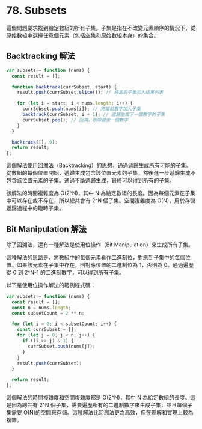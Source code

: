 # 78. Subsets

這個問題要求找到給定數組的所有子集。子集是指在不改變元素順序的情況下，從原始數組中選擇任意個元素（包括空集和原始數組本身）的集合。

## Backtracking 解法

```javascript
var subsets = function (nums) {
  const result = [];

  function backtrack(currSubset, start) {
    result.push(currSubset.slice()); // 將當前子集加入結果列表

    for (let i = start; i < nums.length; i++) {
      currSubset.push(nums[i]); // 將當前數字加入子集
      backtrack(currSubset, i + 1); // 遞歸生成下一個數字的子集
      currSubset.pop(); // 回溯，刪除最後一個數字
    }
  }

  backtrack([], 0);
  return result;
};
```

這個解法使用回溯法（Backtracking）的思想，通過遞歸生成所有可能的子集。從數組的每個位置開始，遞歸生成包含該位置元素的子集，然後進一步遞歸生成不包含該位置元素的子集。通過不斷遞歸生成，最終可以得到所有的子集。

該解法的時間複雜度為 O(2^N)，其中 N 為給定數組的長度。因為每個元素在子集中可以存在或不存在，所以總共會有 2^N 個子集。空間複雜度為 O(N)，用於存儲遞歸過程中的臨時子集。

## Bit Manipulation 解法

除了回溯法，還有一種解法是使用位操作（Bit Manipulation）來生成所有子集。

這種解法的思路是，將數組中的每個元素看作二進制位，對應到子集中的每個位置。如果該元素在子集中存在，則對應位置的二進制位為 1，否則為 0。通過遍歷從 0 到 2^N-1 的二進制數字，可以得到所有子集。

以下是使用位操作解法的範例程式碼：

```javascript
var subsets = function (nums) {
  const result = [];
  const n = nums.length;
  const subsetCount = 2 ** n;

  for (let i = 0; i < subsetCount; i++) {
    const currSubset = [];
    for (let j = 0; j < n; j++) {
      if ((i >> j) & 1) {
        currSubset.push(nums[j]);
      }
    }
    result.push(currSubset);
  }

  return result;
};
```

這個解法的時間複雜度和空間複雜度都是 O(2^N)，其中 N 為給定數組的長度。這是因為總共有 2^N 個子集，需要遍歷所有的二進制數字來生成子集，並且每個子集需要 O(N)的空間來存儲。這種解法比回溯法更為高效，但在理解和實現上較為複雜。
